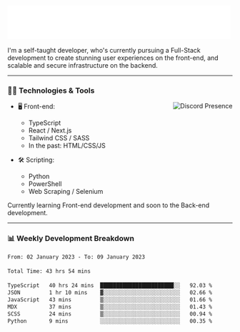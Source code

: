 <img src="assets/wave.svg" alt=":wave:" />

I'm a self-taught developer, who's currently pursuing a Full-Stack development to create stunning user experiences on the front-end, and scalable and secure infrastructure on the backend.

---

### 🧑‍💻 Technologies & Tools

<a href="https://discord.com/users/414304208649453568" target="_blank" rel="nofollow">
   <img src="https://lanyard-profile-readme.vercel.app/api/414304208649453568?idleMessage=Probably%20doing%20something%20else..." alt="Discord Presence" align="right">
</a>

- 🖥️ Front-end:

  - TypeScript
  - React / Next.js
  - Tailwind CSS / SASS
  - In the past: HTML/CSS/JS

- 🛠 Scripting:

  - Python
  - PowerShell
  - Web Scraping / Selenium

Currently learning Front-end development and soon to the Back-end development.

---

### 📊 Weekly Development Breakdown

<!-- ![ccrsxx's GitHub Stats](https://github-readme-stats.vercel.app/api?username=ccrsxx&count_private=true&theme=tokyonight) -->
<!-- ![ccrsxx's Top Langs](https://github-readme-stats.vercel.app/api/top-langs/?username=ccrsxx&hide=lua,java,html&theme=tokyonight) -->

<!--START_SECTION:waka-->

```text
From: 02 January 2023 - To: 09 January 2023

Total Time: 43 hrs 54 mins

TypeScript   40 hrs 24 mins  ███████████████████████░░   92.03 %
JSON         1 hr 10 mins    ▓░░░░░░░░░░░░░░░░░░░░░░░░   02.66 %
JavaScript   43 mins         ▒░░░░░░░░░░░░░░░░░░░░░░░░   01.66 %
MDX          37 mins         ▒░░░░░░░░░░░░░░░░░░░░░░░░   01.43 %
SCSS         24 mins         ▒░░░░░░░░░░░░░░░░░░░░░░░░   00.94 %
Python       9 mins          ░░░░░░░░░░░░░░░░░░░░░░░░░   00.35 %
```

<!--END_SECTION:waka-->
